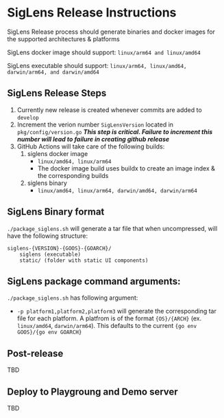 # SigLens Release Instructions

SigLens Release process should generate binaries and docker images for the supported architectures & platforms

SigLens docker image should support: `linux/arm64 and linux/amd64` 

SigLens executable should support: `linux/arm64, linux/amd64, darwin/arm64, and darwin/amd64`

## SigLens Release Steps

1. Currently new release is created whenever commits are added to `develop`
2. Increment the verion number `SigLensVersion` located in `pkg/config/version.go` ***This step is critical. Failure to increment this number will lead to failure in creating github release***
3. GitHub Actions will take care of the following builds:
   1. siglens docker image
      - `linux/amd64, linux/arm64`
      - The docker image build uses buildx to create an image index & the corresponding builds
   2. siglens binary
      - `linux/amd64, linux/arm64, darwin/amd64, darwin/arm64`

## SigLens Binary format

`./package_siglens.sh` will generate a tar file that when uncompressed, will have the following structure:
```
siglens-{VERSION}-{GOOS}-{GOARCH}/
    siglens (executable)
    static/ (folder with static UI components)
```

## SigLens package command arguments:

`./package_siglens.sh` has following argument:
- `-p platform1,platform2,platform3` will generate the corresponding tar file for each platform. A platfrom is of the format `{OS}/{ARCH}` (ex. `linux/amd64`, `darwin/arm64`). This defaults to the current `{go env GOOS}/{go env GOARCH}`

## Post-release

TBD

## Deploy to Playgroung and Demo server

TBD